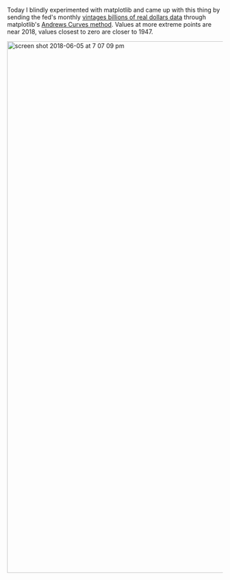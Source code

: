 
Today I blindly experimented with matplotlib and came up with this thing by sending the fed's monthly [vintages billions of real dollars data](https://www.philadelphiafed.org/research-and-data/real-time-center/real-time-data/data-files/ROUTPUT/) through matplotlib's [Andrews Curves method](http://pandas.pydata.org/pandas-docs/version/0.13/visualization.html). Values at more extreme points are near 2018, values closest to zero are closer to 1947.

[<img width="1242" alt="screen shot 2018-06-05 at 7 07 09 pm" src="https://user-images.githubusercontent.com/15457713/41007440-da7080e8-68f3-11e8-87b1-a7ed3ccc2ff8.png">
](https://ryezzz.github.io/100_days_data_visualization/day_5/test2png.png)
